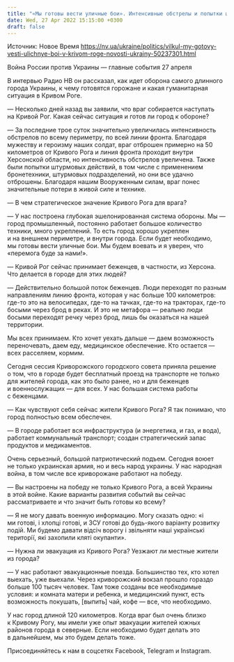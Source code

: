 ```yaml
---
title: "«Мы готовы вести уличные бои». Интенсивные обстрелы и попытки штурма «проклятыми оккупантами» — интервью с Вилкулом о ситуации в Кривом Роге"
date: Wed, 27 Apr 2022 15:15:00 +0300
draft: false
---
```

Источник: Новое Время https://nv.ua/ukraine/politics/vilkul-my-gotovy-vesti-ulichnye-boi-v-krivom-roge-novosti-ukrainy-50237301.html


Война России против Украины — главные события 27 апреля

 В интервью Радио НВ он рассказал, как идет оборона самого длинного города Украины, к чему готовятся горожане и какая гуманитарная ситуация в Кривом Роге.

— Несколько дней назад вы заявили, что враг собирается наступать на Кривой Рог. Какая сейчас ситуация и готов ли город к обороне?

— За последние трое суток значительно увеличилась интенсивность обстрелов по всему периметру, по всей линии фронта. Благодаря мужеству и героизму наших солдат, враг отброшен примерно на 50 километров от Кривого Рога и линия фронта проходит внутри Херсонской области, но интенсивность обстрелов увеличена. Также были попытки штурмовых действий, в том числе с применением бронетехники, штурмовых подразделений, но они все удачно отброшены. Благодаря нашим Вооруженным силам, враг понес значительные потери в живой силе и технике.

— В чем стратегическое значение Кривого Рога для врага?

— У нас построена глубокая эшелонированная система обороны. Мы — город промышленный, постоянно работает большое количество техники, много укреплений. То есть город хорошо укреплен и на внешнем периметре, и внутри города. Если будет необходимо, мы готовы вести уличные бои. Мы будем воевать и я уверен, что «перемога буде за нами!».

— Кривой Рог сейчас принимает беженцев, в частности, из Херсона. Что делается в городе для этих людей?

— Действительно большой поток беженцев. Люди переходят по разным направлениям линию фронта, которая у нас больше 100 километров: где-то это на велосипедах, где-то на тачках, где-то на тракторах, где-то босыми через брод в реках. И это не метафора — реально люди босыми переходят речку через брод, лишь бы оказаться на нашей территории.

Мы всех принимаем. Кто хочет уехать дальше — даем возможность переночевать, даем еду, медицинское обеспечение. Кто остается — всех расселяем, кормим.

Сегодня сессия Криворожского городского совета приняла решение о том, что в городе будет бесплатный проезд на транспорте не только для жителей города, как это было ранее, но и для беженцев и военнослужащих — для всех. У нас большая система работы с беженцами.

— Как чувствуют себя сейчас жители Кривого Рога? Я так понимаю, что город полностью всем обеспечен.

— В городе работает вся инфраструктура (и энергетика, и газ, и вода), работает коммунальный транспорт; создан стратегический запас продуктов и медикаментов.

Очень серьезный, большой патриотический подъем. Сегодня воюет не только украинская армия, но и весь народ украины. У нас народная война, в том числе все криворожане работают на победу.

— Вы настроены на победу не только Кривого Рога, а всей Украины в этой войне. Какие варианты развития событий вы сейчас рассматриваете и что значит быть готовы ко всему?

— Я не могу давать военную информацию. Могу сказать одно: «і ми готові, і хлопці готові, и ЗСУ готові до будь-якого варіанту розвитку подій. Ми будемо давати відсіч ворогу і звільняти наші українські території, які захопили кляті окупанти».

— Нужна ли эвакуация из Кривого Рога? Уезжают ли местные жители из города?

— У нас работают эвакуационные поезда. Большинство тех, кто хотел выехать, уже выехали. Через криворожский вокзал прошло гораздо больше 100 тысяч человек. Там тоже созданы все необходимые условия: и комната матери и ребенка, и медицинский пункт, есть возможность покушать, [выпить] чай, кофе — все, что необходимо.

У нас город длиной 120 километров. Когда враг был очень близко к Кривому Рогу, мы имели уже опыт эвакуации жителей южных районов города в северные. Если необходимо будет делать это в дальнейшем, мы это будем делать тоже.

Присоединяйтесь к нам в соцсетях Facebook, Telegram и Instagram.

